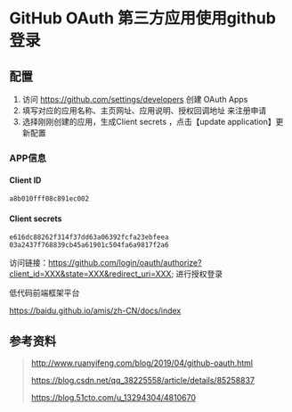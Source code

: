 # GitHub OAuth 第三方应用使用github登录

## 配置

1. 访问 https://github.com/settings/developers 创建 OAuth Apps
2. 填写对应的应用名称、主页网址、应用说明、授权回调地址 来注册申请
3. 选择刚刚创建的应用，生成Client secrets ，点击【update application】更新配置

### APP信息

#### Client ID

```
a8b010fff08c891ec002
```

#### Client secrets

```
e616dc88262f314f37dd63a06392fcfa23ebfeea
03a2437f768839cb45a61901c504fa6a9817f2a6
```

访问链接：https://github.com/login/oauth/authorize?client_id=XXX&state=XXX&redirect_uri=XXX; 进行授权登录



低代码前端框架平台

https://baidu.github.io/amis/zh-CN/docs/index

## 参考资料

> http://www.ruanyifeng.com/blog/2019/04/github-oauth.html
>
> https://blog.csdn.net/qq_38225558/article/details/85258837
>
> https://blog.51cto.com/u_13294304/4810670
